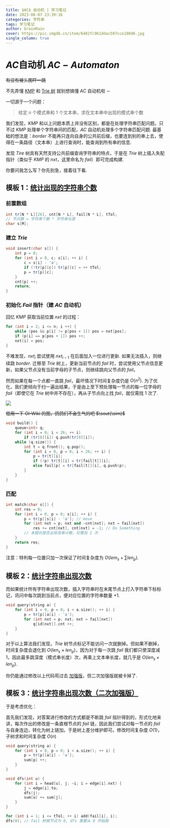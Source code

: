 ```yaml
---
title: $AC$ 自动机 | 学习笔记
date: 2023-06-07 23:39:16
categories: 字符串
tags: 学习笔记
author: GrainRain
cover: https://pic.imgdb.cn/item/6482fc961ddac507cce180d6.jpg
single_column: true
---
```


# $AC$自动机 $AC - Automaton$

~~有没有被头图吓一跳~~

不先弄懂 [KMP](https://grainrain.site/2022/10/14/KMP/) 和 [Trie 树](https://grainrain.site/2022/11/11/Trie/) 就别想搞懂 $AC$ 自动机啦 $\sim$

一切源于一个问题：

> 给定 $n$ 个模式串和 $1$ 个文本串，求在文本串中出现的模式串个数

我们发现，$KMP$ 和以上问题本质上并没有区别，都是在处理字符串匹配问题。只不过 $KMP$ 处理单个字符串间的匹配，$AC$ 自动机处理多个字符串匹配问题. 最基础的想法是：$border$ 不能再只连向自身的公共前后缀，也要连到别的串上去，使得在一条路径（文本串）上进行查询时，能查询到所有串的信息. 

发现 $Tire$ 树具有天然支持公共前缀查询字符串的特点，于是在 $Trie$ 树上插入失配指针（类似于 $KMP$ 的 $nxt$，这里命名为 $fail$）即可完成构建. 

你要问我怎么写？你先别急，接着往下看. 

## 模板 $1$：[统计出现的字符串个数](https://www.luogu.com.cn/problem/P3808)

### 前置数组

```cpp
int tr[N * L][26], cnt[N * L], fail[N * L], tTol;
// 节点数 = 字符串个数 * 字符串长度 
char s[M];
```

### 建立 $Trie$

```cpp
void insert(char s[]) {
    int p = 0;
    for (int i = 0, c; s[i]; ++ i) {
        c = s[i] - 'a';
        if (!tr[p][c]) tr[p][c] = ++ tTol;
        p = tr[p][c];
    }
    cnt[p] ++;
    return;
}
```

### 初始化 $Fail$ 指针（建 $AC$ 自动机）

回忆 $KMP$ 获取当前位置 $nxt$ 的过程：

```cpp
for (int i = 2; i <= n; i ++) {
	while (pos && p[i] != p[pos + 1]) pos = nxt[pos];
	if (p[i] == p[pos + 1]) pos ++;
	nxt[i] = pos;
}
```

不难发现，$nxt_i$ 尝试使用 $nxt_{i - 1}$ 在后面加入一位进行更新. 如果无法插入，则继续跳 $border$. 迁移至 $Trie$ 树上，更新当前节点的 $fail$ 时，尝试使用父节点信息更新，如果父节点没有当前字母的子节点，则继续跳向父节点的 $fail$。

然而如果在每一个点都一直跳 $fail$，最坏情况下时间复杂度仍是 $O(n^2)$. 为了优化，我们更倾向于扫一遍出结果，于是由上至下预处理每一节点的每一位字母的 $fail$（即使它在 $Trie$ 树中并不存在），再从子节点向上找 $fail$，就仅需找 $1$ 次了. 

![](https://oi-wiki.org/string/images/ac-automaton1.gif)

~~借用一下 OI-Wiki 的图，鸽鸽们不会生气的吧 $\sout{\sim}$~~

```cpp
void build() {
    queue<int> q;
    for (int i = 0; i < 26; ++ i) 
        if (tr[0][i]) q.push(tr[0][i]);
    while (q.size()) {
        int t = q.front(); q.pop();
        for (int i = 0, p = 0; i < 26; ++ i) {
            p = tr[t][i];
            if (!p) tr[t][i] = tr[fail[t]][i];
            else fail[p] = tr[fail[t]][i], q.push(p);
        }
    }
}
```

### 匹配

```cpp
int match(char s[]) {
    int res = 0;
    for (int i = 0, p = 0; s[i]; ++ i) {
        p = tr[p][s[i] - 'a']; // move 
		for (int nxt = p; nxt and ~cnt[nxt]; nxt = fail[nxt])
			res += cnt[nxt], cnt[nxt] = -1; // Do Something 
        // 本题对是否出现改串计数，仅需加 1 次 
    }
    return res;
}
```

注意：特判每一位置只加一次保证了时间复杂度为 $O(lem_s + \sum len_p)$.

## 模板 $2$：[统计字符串出现次数](https://www.luogu.com.cn/problem/P3796)

而如果统计所有字符串出现次数，插入字符串时在末尾节点上打入字符串下标标记，讯问中每次跳到当前点，便对应位置的字符串数量 $+1$.

```cpp
void query(string a) {
	for (int i = 0, p = 0; i < a.size(); ++ i) {
		p = tr[p][a[i] - 'a'];
		for (int nxt = p; nxt; nxt = fail[nxt]) 
			q[id[nxt]].cnt ++;
	}
}
```

对于以上算法我们发现，$Trie$ 树节点标记不能访问一次就删掉。但如果不删掉，时间复杂度会退化到 $O(len_s \times len_p)$，因为对于每一次跳 $fail$ 我们都只使深度减 $1$，因此最多跳深度（模式串长度）次，再乘上文本串长度，就几乎是 $O(len_s \times len_p)$.

你仍能通过修改以上代码苟过去 [加强版](https://www.luogu.com.cn/problem/P3796)，但二次加强版就被卡掉了.

## 模板 $3$：[统计字符串出现次数（二次加强版）](https://www.luogu.com.cn/problem/P5357)

于是考虑优化：

首先我们发现，对答案进行修改的方式都是不断跳 $fail$ 指针得到的，形式化地来讲，每次作出的修改是一条直根节点的 $fail$ 链，因此我们尝试对每一节点的 $fail$ 与自身连边，转化为树上链加。于是树上差分维护即可。修改时间复杂度 $O(1)$，子树求和时间复杂度 $O(n)$

```cpp
void query(string a) {
	for (int i = 0, p = 0; i < a.size(); ++ i) {
		p = tr[p][a[i] - 'a'];
		sum[p] ++;
	}
}

void dfs(int u) {
	for (int i = head[u], j; ~i; i = edge[i].nxt) {
		j = edge[i].to;
		dfs(j);
		sum[u] += sum[j];
	}
}

for (int i = 1; i <= tTol; ++ i) add(fail[i], i);
dfs(0); // fail 树根节点为 0, dfs 需要从 0 开始跑
```
